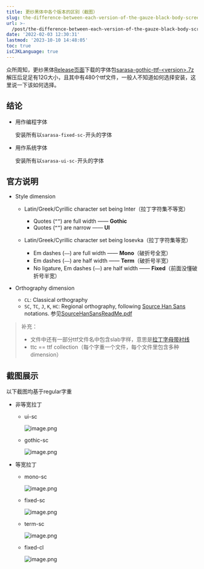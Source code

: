 ```yaml
---
title: 更纱黑体中各个版本的区别（截图）
slug: the-difference-between-each-version-of-the-gauze-black-body-screenshot-sceew
url: >-
  /post/the-difference-between-each-version-of-the-gauze-black-body-screenshot-sceew.html
date: '2022-02-03 12:30:31'
lastmod: '2023-10-10 14:48:05'
toc: true
isCJKLanguage: true
---
```


众所周知，更纱黑体[Release页面](https://github.com/be5invis/Sarasa-Gothic/releases)下载的字体包[sarasa-gothic-ttf-&lt;version&gt;.7z](https://github.com/be5invis/Sarasa-Gothic/releases/download/v0.35.8/sarasa-gothic-ttf-0.35.8.7z)解压后足足有12G大小，且其中有480个ttf文件，一般人不知道如何选择安装，这里说一下该如何选择。

## 结论

* 用作编程字体

  安装所有以`sarasa-fixed-sc-`开头的字体
* 用作系统字体

  安装所有以`sarasa-ui-sc-`开头的字体

## 官方说明

* Style dimension

  * Latin/Greek/Cyrillic character set being Inter（拉丁字符集不等宽）

    * Quotes (`“”`) are full width —— **Gothic**
    * Quotes (`“”`) are narrow —— **UI**
  * Latin/Greek/Cyrillic character set being Iosevka（拉丁字符集等宽）

    * Em dashes (`——`) are full width —— **Mono**（破折号全宽）
    * Em dashes (`——`) are half width —— **Term**（破折号半宽）
    * No ligature, Em dashes (`——`) are half width —— **Fixed**（前面没懂破折号半宽）
* Orthography dimension

  * `CL`: Classical orthography
  * `SC`, `TC`, `J`, `K`, `HC`: Regional orthography, following [Source Han Sans](https://github.com/adobe-fonts/source-han-sans) notations. 参见[SourceHanSansReadMe.pdf](assets/SourceHanSansReadMe-20220203163546-dxsv38v.pdf)

> 补充：
>
> * 文件中还有一部分ttf文件名中包含slab字样，意思是[拉丁字母带衬线](https://github.com/be5invis/Sarasa-Gothic/issues/159)
> * ttc == ttf collection（每个字重一个文件，每个文件里包含多种dimension）

## 截图展示

以下截图均基于regular字重

* 非等宽拉丁

  * ui-sc

    ![image.png](assets/image-20220203123529-hkqvoyb.png)
  * gothic-sc

    ![image.png](assets/image-20220203123621-sa9f3p1.png)
* 等宽拉丁

  * mono-sc

    ![image.png](assets/image-20220203162315-7lno59x.png)
  * fixed-sc

    ![image.png](assets/image-20220203123711-p0u69mu.png)
  * term-sc

    ![image.png](assets/image-20220203123711-p0u69mu.png)
  * fixed-cl

    ![image.png](assets/image-20220203123834-jctc5g7.png)
